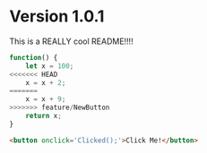 # Version 1.0.1

This is a REALLY cool README!!!!

```javascript
function() {
    let x = 100;
<<<<<<< HEAD
    x = x + 2;
=======
    x = x + 9;
>>>>>>> feature/NewButton
    return x;
}
```

```html
<button onclick='Clicked();'>Click Me!</button>
```